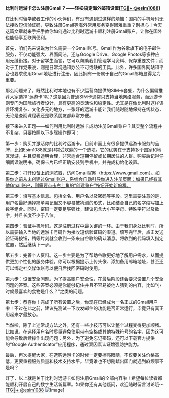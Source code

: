 **比利时远游卡怎么注册Gmail？——轻松搞定海外邮箱设置[[TG💪+ @esim1088](https://t.me/s/esim1088)]**

在比利时留学或者工作的小伙伴们，有没有遇到过这样的烦恼：国内的手机号码无法接收短信验证码，导致注册Gmail等海外常用服务变得困难重重？别担心！今天这篇文章就来手把手教你如何通过比利时远游卡顺利注册Gmail账户，让你在国外也能畅享互联网便利。

首先，咱们先来说说为什么需要一个Gmail账号。Gmail作为谷歌旗下的电子邮件服务，不仅功能强大、界面简洁，还与Google Drive、Google Photos等多种应用无缝衔接。对于留学生而言，它可以帮助我们管理学习资料、保存重要文件；而对于工作党来说，则是日常沟通和办公不可或缺的工具。此外，许多国外网站和平台也要求使用Gmail地址进行注册，因此拥有一份属于自己的Gmail邮箱显得尤为重要。

那么问题来了，既然比利时本地也有不少运营商提供的SIM卡套餐，为什么偏偏推荐大家选择“远游卡”呢？这是因为普通SIM卡通常只支持当地网络服务，而远游卡则专门为国际旅行者设计，具有更高的灵活性和稳定性。尤其是在像比利时这样语言环境复杂、文化多元的地方，一张好的远游卡能让我们随时随地保持在线状态，无论是查阅课程表还是联系朋友都非常方便。

接下来进入正题——如何利用比利时远游卡成功注册Gmail账户？其实整个流程并不复杂，只要按照以下步骤操作即可：

第一步：购买并激活你的比利时远游卡。目前市面上有很多提供远游卡服务的品牌，比如Esim1088就是非常受欢迎的一个选项。它的优势在于支持多个国家和地区漫游，并且资费透明合理，非常适合短期停留或长期居住的人群。购买后记得仔细阅读说明书，确保卡片已经正确安装到手机中，并完成初始化设置。

第二步：打开设备上的浏览器，访问Gmail官网（https://www.gmail.com）。如果你之前从未创建过Gmail账户，系统会自动引导你进入注册页面；如果已经有其他Gmail账户，则需要点击右上角的“创建账户”按钮开始新旅程。

第三步：填写基本信息。包括全名、用户名以及密码等字段。这里需要注意的是，用户名最好选择简单易记但又不容易被猜测的形式，比如结合自己的名字缩写加上数字组合。同时，密码一定要足够强壮，建议包含大小写字母、特殊字符以及数字，并且长度不少于八位。

第四步：验证手机号码。这是注册过程中最关键的一环。由于我们身处比利时，所以需要输入当地的远游卡号码作为接收短信验证码的渠道。填写完毕后，点击发送验证码按钮，稍等片刻就会收到一条来自谷歌的确认消息。将收到的代码填入指定位置，然后继续下一步。

第五步：完善个人资料。这一步主要是为了帮助谷歌更好地了解用户需求，从而提供更加个性化的服务体验。你可以根据提示上传头像、添加备用邮箱地址，甚至还可以绑定社交媒体账号以便日后找回密码时使用。

第六步：设置安全问题。为了提高账户安全性，在最后阶段还会要求设置几个安全问题的答案。这些答案必须是你能够记住并且不容易被他人猜到的内容，比如“小时候最喜欢的食物是什么？”之类的问题。

第七步：恭喜你！完成了所有设置之后，你现在已经成为一名正式的Gmail用户啦！不过在此之前，建议先测试一下收发邮件的功能是否正常运行，毕竟只有真正用起来才最放心。

当然啦，除了上述常规方法之外，还有一些小技巧可以让整个过程变得更加顺畅。比如说，在选择用户名时尽量避免使用带有空格或其他特殊符号的名字，因为这可能会导致后续操作出现问题；另外，为了避免忘记密码，还可以下载官方提供的“Google Authenticator”应用程序，通过双因素认证增强防护能力。

最后，再次提醒大家，在选购远游卡的时候一定要擦亮眼睛，不仅要关注价格高低，更要重视服务质量和技术支持水平。毕竟谁也不想刚踏出国门就遇到麻烦事不是吗？

好了，以上就是关于比利时远游卡如何注册Gmail的全部内容啦！希望每位读者都能顺利开启自己的数字生活新篇章。如果你还有其他疑问，欢迎随时留言讨论哦～[[TG💪+ @esim1088](https://t.me/s/esim1088) ![Image](https://i.postimg.cc/4NQfJmqS/Snipaste-2025-05-13-00-14-12.png)]